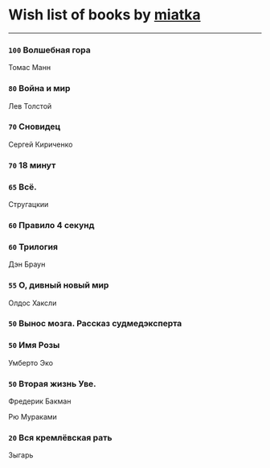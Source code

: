 # Wish list of books by [miatka](http://vk.com/id35140437)
---

### `100` Волшебная гора
Томас Манн

### `80` Война и мир
Лев Толстой

### `70` Сновидец
Сергей Кириченко

### `70` 18 минут

### `65` Всё.
Стругацкии

### `60` Правило 4 секунд

### `60` Трилогия
Дэн Браун

### `55` О, дивный новый мир
Олдос Хаксли

### `50` Вынос мозга. Рассказ судмедэксперта

### `50` Имя Розы
Умберто Эко

### `50` Вторая жизнь Уве.
Фредерик Бакман

Рю Мураками

### `20` Вся кремлёвская рать
Зыгарь

